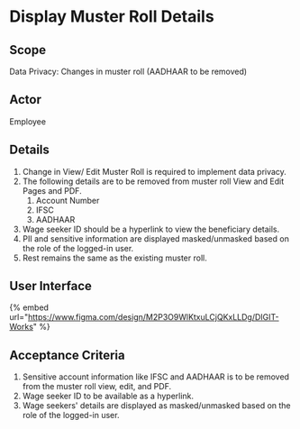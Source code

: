 # Display Muster Roll Details

## Scope

Data Privacy: Changes in muster roll (AADHAAR to be removed)

## **Actor**

Employee

## **Details**

1. Change in View/ Edit Muster Roll is required to implement data privacy.
2. The following details are to be removed from muster roll View and Edit Pages and PDF.
   1. Account Number
   2. IFSC
   3. AADHAAR
3. Wage seeker ID should be a hyperlink to view the beneficiary details.
4. PII and sensitive information are displayed masked/unmasked based on the role of the logged-in user.
5. Rest remains the same as the existing muster roll.

## User Interface

{% embed url="https://www.figma.com/design/M2P3O9WlKtxuLCjQKxLLDg/DIGIT-Works" %}

## Acceptance Criteria

1. Sensitive account information like IFSC and AADHAAR is to be removed from the muster roll view, edit, and PDF.
2. Wage seeker ID to be available as a hyperlink.
3. Wage seekers' details are displayed as masked/unmasked based on the role of the logged-in user.
